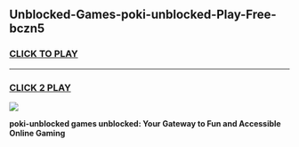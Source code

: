 
## Unblocked-Games-poki-unblocked-Play-Free-bczn5
<h3>
<a href="https://premium76.site?title=poki-unblocked&ref=15A">CLICK TO PLAY</a></h3>
<hr>

<h3>
<a href="https://premium76.site?title=poki-unblocked&ref=15A">CLICK 2 PLAY</a>
  
</h3>

<a href="https://premium76.site?title=poki-unblocked&ref=15A"><img src="https://clearcache.store/games.png"></a>


**poki-unblocked games unblocked: Your Gateway to Fun and Accessible Online Gaming**

